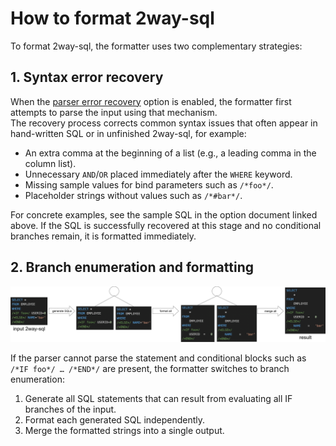 # How to format 2way-sql

To format 2way-sql, the formatter uses two complementary strategies:

## 1. Syntax error recovery

When the [parser error recovery](../options/use_parser_error_recovery.md) option is enabled, the formatter first attempts to parse the input using that mechanism.  
The recovery process corrects common syntax issues that often appear in hand-written SQL or in unfinished 2way-sql, for example:

- An extra comma at the beginning of a list (e.g., a leading comma in the column list).
- Unnecessary `AND`/`OR` placed immediately after the `WHERE` keyword.
- Missing sample values for bind parameters such as `/*foo*/`.
- Placeholder strings without values such as `/*#bar*/`.

For concrete examples, see the sample SQL in the option document linked above.
If the SQL is successfully recovered at this stage and no conditional branches remain, it is formatted immediately.

## 2. Branch enumeration and formatting

![2way-sql_branch_enumeration](../../images/2way_sql_branch_enumeration.png)

If the parser cannot parse the statement and conditional blocks such as `/*IF foo*/ … /*END*/` are present, the formatter switches to branch enumeration:

1. Generate all SQL statements that can result from evaluating all IF branches of the input.
2. Format each generated SQL independently.
3. Merge the formatted strings into a single output.
